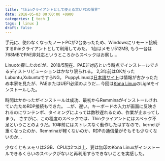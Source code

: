 ```yaml
---
title: "thinクライアントとして使える古いPCの限界"
date: 2018-05-03 00:00:00 +0900
categories: [ tech ]
tags: [ linux ]
draft: false
---
```


手元に、使わなくなったノートPCが2台あったため、Windowsにリモート接続するthinクライアントとして利用してみた。
1台はメモリ512MB, もう一台は768MBでPAE非対応というところからスペックはお察し...

Linuxを探したのだが、2018/5現在、PAE非対応という時点でインストールできるディストリビューションはかなり限られる。
2,3年前はOKだったLubuntu,XubuntuですらNG。
PuppyLinuxは[日本語サイト](http://openlab.jp/puppylinux/)は情報が古かったため本家を見たが、PAEまたはUEFI必須のようだ...
今回は[Kona Linux](https://drive.google.com/drive/folders/0B63KzJgfI7FnRVMwXy1sQXlDdUk)のLightをインストールした。

時間はかかったがインストールは成功、最初からRemminaがインストールされていたためRDP接続もできた。
...が、遅い。キーボードの入力が画面に反映されるのにワンテンポ、タイミングによっては数秒遅れるため、作業が止まってしまう。
さすがに、この程度のスペックでは、Thinクライアントにはスペック不足ということのようだ。10年前にはストレスなく動作したはずなので、kernelが重くなったのか、Remminaが軽くないのか、RDPの通信量がそもそも少なくないのか...

少なくともメモリは2GB、CPUは2つ以上、要は無印のKona Linuxがインストールできるくらいのスペックがないと再利用すらできないことを実感した。
